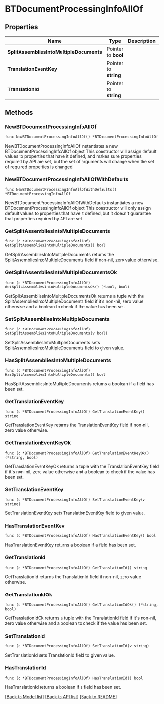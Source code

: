 # BTDocumentProcessingInfoAllOf

## Properties

Name | Type | Description | Notes
------------ | ------------- | ------------- | -------------
**SplitAssembliesIntoMultipleDocuments** | Pointer to **bool** |  | [optional] 
**TranslationEventKey** | Pointer to **string** |  | [optional] 
**TranslationId** | Pointer to **string** |  | [optional] 

## Methods

### NewBTDocumentProcessingInfoAllOf

`func NewBTDocumentProcessingInfoAllOf() *BTDocumentProcessingInfoAllOf`

NewBTDocumentProcessingInfoAllOf instantiates a new BTDocumentProcessingInfoAllOf object
This constructor will assign default values to properties that have it defined,
and makes sure properties required by API are set, but the set of arguments
will change when the set of required properties is changed

### NewBTDocumentProcessingInfoAllOfWithDefaults

`func NewBTDocumentProcessingInfoAllOfWithDefaults() *BTDocumentProcessingInfoAllOf`

NewBTDocumentProcessingInfoAllOfWithDefaults instantiates a new BTDocumentProcessingInfoAllOf object
This constructor will only assign default values to properties that have it defined,
but it doesn't guarantee that properties required by API are set

### GetSplitAssembliesIntoMultipleDocuments

`func (o *BTDocumentProcessingInfoAllOf) GetSplitAssembliesIntoMultipleDocuments() bool`

GetSplitAssembliesIntoMultipleDocuments returns the SplitAssembliesIntoMultipleDocuments field if non-nil, zero value otherwise.

### GetSplitAssembliesIntoMultipleDocumentsOk

`func (o *BTDocumentProcessingInfoAllOf) GetSplitAssembliesIntoMultipleDocumentsOk() (*bool, bool)`

GetSplitAssembliesIntoMultipleDocumentsOk returns a tuple with the SplitAssembliesIntoMultipleDocuments field if it's non-nil, zero value otherwise
and a boolean to check if the value has been set.

### SetSplitAssembliesIntoMultipleDocuments

`func (o *BTDocumentProcessingInfoAllOf) SetSplitAssembliesIntoMultipleDocuments(v bool)`

SetSplitAssembliesIntoMultipleDocuments sets SplitAssembliesIntoMultipleDocuments field to given value.

### HasSplitAssembliesIntoMultipleDocuments

`func (o *BTDocumentProcessingInfoAllOf) HasSplitAssembliesIntoMultipleDocuments() bool`

HasSplitAssembliesIntoMultipleDocuments returns a boolean if a field has been set.

### GetTranslationEventKey

`func (o *BTDocumentProcessingInfoAllOf) GetTranslationEventKey() string`

GetTranslationEventKey returns the TranslationEventKey field if non-nil, zero value otherwise.

### GetTranslationEventKeyOk

`func (o *BTDocumentProcessingInfoAllOf) GetTranslationEventKeyOk() (*string, bool)`

GetTranslationEventKeyOk returns a tuple with the TranslationEventKey field if it's non-nil, zero value otherwise
and a boolean to check if the value has been set.

### SetTranslationEventKey

`func (o *BTDocumentProcessingInfoAllOf) SetTranslationEventKey(v string)`

SetTranslationEventKey sets TranslationEventKey field to given value.

### HasTranslationEventKey

`func (o *BTDocumentProcessingInfoAllOf) HasTranslationEventKey() bool`

HasTranslationEventKey returns a boolean if a field has been set.

### GetTranslationId

`func (o *BTDocumentProcessingInfoAllOf) GetTranslationId() string`

GetTranslationId returns the TranslationId field if non-nil, zero value otherwise.

### GetTranslationIdOk

`func (o *BTDocumentProcessingInfoAllOf) GetTranslationIdOk() (*string, bool)`

GetTranslationIdOk returns a tuple with the TranslationId field if it's non-nil, zero value otherwise
and a boolean to check if the value has been set.

### SetTranslationId

`func (o *BTDocumentProcessingInfoAllOf) SetTranslationId(v string)`

SetTranslationId sets TranslationId field to given value.

### HasTranslationId

`func (o *BTDocumentProcessingInfoAllOf) HasTranslationId() bool`

HasTranslationId returns a boolean if a field has been set.


[[Back to Model list]](../README.md#documentation-for-models) [[Back to API list]](../README.md#documentation-for-api-endpoints) [[Back to README]](../README.md)


